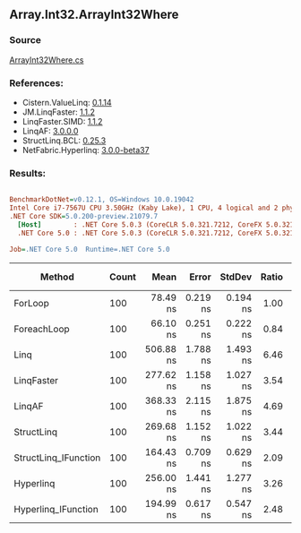 ﻿## Array.Int32.ArrayInt32Where

### Source
[ArrayInt32Where.cs](../LinqBenchmarks/Array/Int32/ArrayInt32Where.cs)

### References:
- Cistern.ValueLinq: [0.1.14](https://www.nuget.org/packages/Cistern.ValueLinq/0.1.14)
- JM.LinqFaster: [1.1.2](https://www.nuget.org/packages/JM.LinqFaster/1.1.2)
- LinqFaster.SIMD: [1.1.2](https://www.nuget.org/packages/LinqFaster.SIMD/1.0.3)
- LinqAF: [3.0.0.0](https://www.nuget.org/packages/LinqAF/3.0.0.0)
- StructLinq.BCL: [0.25.3](https://www.nuget.org/packages/StructLinq.BCL/0.25.3)
- NetFabric.Hyperlinq: [3.0.0-beta37](https://www.nuget.org/packages/NetFabric.Hyperlinq/3.0.0-beta37)

### Results:
``` ini

BenchmarkDotNet=v0.12.1, OS=Windows 10.0.19042
Intel Core i7-7567U CPU 3.50GHz (Kaby Lake), 1 CPU, 4 logical and 2 physical cores
.NET Core SDK=5.0.200-preview.21079.7
  [Host]        : .NET Core 5.0.3 (CoreCLR 5.0.321.7212, CoreFX 5.0.321.7212), X64 RyuJIT
  .NET Core 5.0 : .NET Core 5.0.3 (CoreCLR 5.0.321.7212, CoreFX 5.0.321.7212), X64 RyuJIT

Job=.NET Core 5.0  Runtime=.NET Core 5.0  

```
|               Method | Count |      Mean |    Error |   StdDev | Ratio | RatioSD |  Gen 0 | Gen 1 | Gen 2 | Allocated |
|--------------------- |------ |----------:|---------:|---------:|------:|--------:|-------:|------:|------:|----------:|
|              ForLoop |   100 |  78.49 ns | 0.219 ns | 0.194 ns |  1.00 |    0.00 |      - |     - |     - |         - |
|          ForeachLoop |   100 |  66.10 ns | 0.251 ns | 0.222 ns |  0.84 |    0.00 |      - |     - |     - |         - |
|                 Linq |   100 | 506.88 ns | 1.788 ns | 1.493 ns |  6.46 |    0.03 | 0.0229 |     - |     - |      48 B |
|           LinqFaster |   100 | 277.62 ns | 1.158 ns | 1.027 ns |  3.54 |    0.02 | 0.3171 |     - |     - |     664 B |
|               LinqAF |   100 | 368.33 ns | 2.115 ns | 1.875 ns |  4.69 |    0.02 |      - |     - |     - |         - |
|           StructLinq |   100 | 269.68 ns | 1.152 ns | 1.022 ns |  3.44 |    0.02 | 0.0153 |     - |     - |      32 B |
| StructLinq_IFunction |   100 | 164.43 ns | 0.709 ns | 0.629 ns |  2.09 |    0.01 |      - |     - |     - |         - |
|            Hyperlinq |   100 | 256.00 ns | 1.441 ns | 1.277 ns |  3.26 |    0.02 |      - |     - |     - |         - |
|  Hyperlinq_IFunction |   100 | 194.99 ns | 0.617 ns | 0.547 ns |  2.48 |    0.01 |      - |     - |     - |         - |
